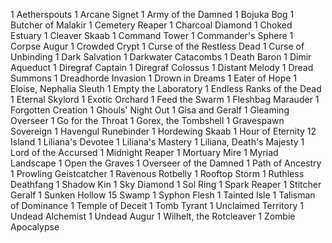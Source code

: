 1 Aetherspouts
1 Arcane Signet
1 Army of the Damned
1 Bojuka Bog
1 Butcher of Malakir
1 Cemetery Reaper
1 Charcoal Diamond
1 Choked Estuary
1 Cleaver Skaab
1 Command Tower
1 Commander's Sphere
1 Corpse Augur
1 Crowded Crypt
1 Curse of the Restless Dead
1 Curse of Unbinding
1 Dark Salvation
1 Darkwater Catacombs
1 Death Baron
1 Dimir Aqueduct
1 Diregraf Captain
1 Diregraf Colossus
1 Distant Melody
1 Dread Summons
1 Dreadhorde Invasion
1 Drown in Dreams
1 Eater of Hope
1 Eloise, Nephalia Sleuth
1 Empty the Laboratory
1 Endless Ranks of the Dead
1 Eternal Skylord
1 Exotic Orchard
1 Feed the Swarm
1 Fleshbag Marauder
1 Forgotten Creation
1 Ghouls' Night Out
1 Gisa and Geralf
1 Gleaming Overseer
1 Go for the Throat
1 Gorex, the Tombshell
1 Gravespawn Sovereign
1 Havengul Runebinder
1 Hordewing Skaab
1 Hour of Eternity
12 Island
1 Liliana's Devotee
1 Liliana's Mastery
1 Liliana, Death's Majesty
1 Lord of the Accursed
1 Midnight Reaper
1 Mortuary Mire
1 Myriad Landscape
1 Open the Graves
1 Overseer of the Damned
1 Path of Ancestry
1 Prowling Geistcatcher
1 Ravenous Rotbelly
1 Rooftop Storm
1 Ruthless Deathfang
1 Shadow Kin
1 Sky Diamond
1 Sol Ring
1 Spark Reaper
1 Stitcher Geralf
1 Sunken Hollow
15 Swamp
1 Syphon Flesh
1 Tainted Isle
1 Talisman of Dominance
1 Temple of Deceit
1 Tomb Tyrant
1 Unclaimed Territory
1 Undead Alchemist
1 Undead Augur
1 Wilhelt, the Rotcleaver
1 Zombie Apocalypse